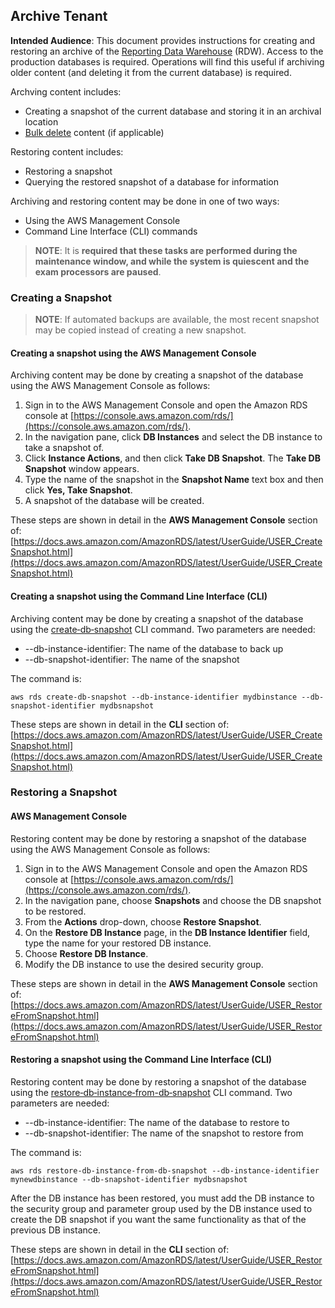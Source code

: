 ## Archive Tenant

**Intended Audience**: This document provides instructions for creating and restoring an archive of the [Reporting Data Warehouse](../README.md) (RDW). Access to the production databases is required. Operations will find this useful if archiving older content (and deleting it from the current database) is required.

Archving content includes:

* Creating a snapshot of the current database and storing it in an archival location
* [Bulk delete](Runbook.BulkDeleteExams.md) content (if applicable)

Restoring content includes:

* Restoring a snapshot
* Querying the restored snapshot of a database for information

Archiving and restoring content may be done in one of two ways:

* Using the AWS Management Console
* Command Line Interface (CLI) commands

> **NOTE**: It is **required that these tasks are performed during the maintenance window, and while the system is quiescent and the exam processors are paused**.


### Creating a Snapshot

> **NOTE**: If automated backups are available, the most recent snapshot may be copied instead of creating a new snapshot.

#### Creating a snapshot using the AWS Management Console

Archiving content may be done by creating a snapshot of the database using the AWS Management Console as follows:

1.	Sign in to the AWS Management Console and open the Amazon RDS console at [https://console.aws.amazon.com/rds/](https://console.aws.amazon.com/rds/). 
1.	In the navigation pane, click **DB Instances** and select the DB instance to take a snapshot of. 
1.	Click **Instance Actions**, and then click **Take DB Snapshot**. The **Take DB Snapshot** window appears. 
1.	Type the name of the snapshot in the **Snapshot Name** text box and then click **Yes, Take Snapshot**.
1.	A snapshot of the database will be created.

These steps are shown in detail in the **AWS Management Console** section of: [https://docs.aws.amazon.com/AmazonRDS/latest/UserGuide/USER_CreateSnapshot.html](https://docs.aws.amazon.com/AmazonRDS/latest/UserGuide/USER_CreateSnapshot.html)

#### Creating a snapshot using the Command Line Interface (CLI)

Archiving content may be done by creating a snapshot of the database using the [create‑db‑snapshot](http://docs.aws.amazon.com/cli/latest/reference/rds/create-db-snapshot.html) CLI command. Two parameters are needed:

* --db-instance-identifier: The name of the database to back up
* --db-snapshot-identifier: The name of the snapshot

The command is:

`aws rds create-db-snapshot --db-instance-identifier mydbinstance --db-snapshot-identifier mydbsnapshot `

These steps are shown in detail in the **CLI** section of: [https://docs.aws.amazon.com/AmazonRDS/latest/UserGuide/USER_CreateSnapshot.html](https://docs.aws.amazon.com/AmazonRDS/latest/UserGuide/USER_CreateSnapshot.html)


### Restoring a Snapshot

#### AWS Management Console
Restoring content may be done by restoring a snapshot of the database using the AWS Management Console as follows:

1.	Sign in to the AWS Management Console and open the Amazon RDS console at [https://console.aws.amazon.com/rds/](https://console.aws.amazon.com/rds/). 
1.	In the navigation pane, choose **Snapshots** and choose the DB snapshot to be restored.
1.	From the **Actions** drop-down, choose **Restore Snapshot**. 
1.	On the **Restore DB Instance** page, in the **DB Instance Identifier** field, type the name for your restored DB instance. 
1.	Choose **Restore DB Instance**. 
1.	Modify the DB instance to use the desired security group.

These steps are shown in detail in the **AWS Management Console** section of: 
[https://docs.aws.amazon.com/AmazonRDS/latest/UserGuide/USER_RestoreFromSnapshot.html](https://docs.aws.amazon.com/AmazonRDS/latest/UserGuide/USER_RestoreFromSnapshot.html)

#### Restoring a snapshot using the Command Line Interface (CLI)
Restoring content may be done by restoring a snapshot of the database using the [restore‑db‑instance‑from-db‑snapshot](http://docs.aws.amazon.com/cli/latest/reference/rds/create-db-snapshot.html) CLI command. Two parameters are needed:

* --db-instance-identifier: The name of the database to restore to
* --db-snapshot-identifier: The name of the snapshot to restore from

The command is:

`aws rds restore-db-instance-from-db-snapshot --db-instance-identifier mynewdbinstance --db-snapshot-identifier mydbsnapshot`

After the DB instance has been restored, you must add the DB instance to the security group and parameter group used by the DB instance used to create the DB snapshot if you want the same functionality as that of the previous DB instance. 

These steps are shown in detail in the **CLI** section of: 
[https://docs.aws.amazon.com/AmazonRDS/latest/UserGuide/USER_RestoreFromSnapshot.html](https://docs.aws.amazon.com/AmazonRDS/latest/UserGuide/USER_RestoreFromSnapshot.html)
